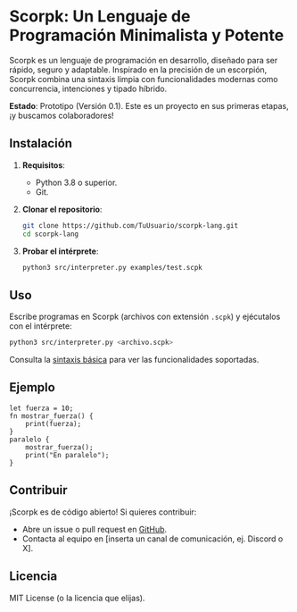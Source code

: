 # Scorpk: Un Lenguaje de Programación Minimalista y Potente

Scorpk es un lenguaje de programación en desarrollo, diseñado para ser rápido, seguro y adaptable. Inspirado en la precisión de un escorpión, Scorpk combina una sintaxis limpia con funcionalidades modernas como concurrencia, intenciones y tipado híbrido.

**Estado**: Prototipo (Versión 0.1). Este es un proyecto en sus primeras etapas, ¡y buscamos colaboradores!

## Instalación

1. **Requisitos**:
   - Python 3.8 o superior.
   - Git.

2. **Clonar el repositorio**:
   ```bash
   git clone https://github.com/TuUsuario/scorpk-lang.git
   cd scorpk-lang
   ```

3. **Probar el intérprete**:
   ```bash
   python3 src/interpreter.py examples/test.scpk
   ```

## Uso

Escribe programas en Scorpk (archivos con extensión `.scpk`) y ejécutalos con el intérprete:

```bash
python3 src/interpreter.py <archivo.scpk>
```

Consulta la [sintaxis básica](docs/syntax.md) para ver las funcionalidades soportadas.

## Ejemplo

```scorpk
let fuerza = 10;
fn mostrar_fuerza() {
    print(fuerza);
}
paralelo {
    mostrar_fuerza();
    print("En paralelo");
}
```

## Contribuir

¡Scorpk es de código abierto! Si quieres contribuir:
- Abre un issue o pull request en [GitHub](https://github.com/TuUsuario/scorpk-lang).
- Contacta al equipo en [inserta un canal de comunicación, ej. Discord o X].

## Licencia

MIT License (o la licencia que elijas).